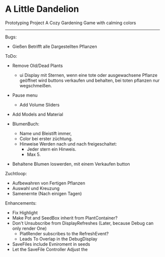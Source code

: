 # A Little Dandelion
Prototyping Project
A Cozy Gardening Game with calming colors

---
Bugs:
- Gießen Betrifft alle Dargestellten Pflanzen

ToDo:
- Remove Old/Dead Plants
  - ui Display mit Sternen, wenn eine tote oder ausgewachsene Pflanze geöffnet wird
    buttons verkaufen und behalten, bei toten pflanzen nur wegschmeißen.
- Pause menu
  - Add Volume Sliders
- Add Models and Material

- BlumenBuch:
  - Name und Bleistift immer,
  - Color bei erster züchtung.
  - Hinweise Werden nach und nach freigeschaltet:
    - Jeder stern ein Hinweis.
    - Max 5.

- Behaltene Blumen loswerden, mit einem Verkaufen button


Zuchtloop:
- Aufbewahren von Fertigen Pflanzen
- Auswahl und Kreuzung
- Samenernte (Nach einigen Tagen)

Enhancements:
- Fix Highlight
- Make Pot and SeedBox inherit from PlantContainer?
- Don't Unsubscribe from DisplayRefreshes (Later, because Debug can only render One)
  - PlatRender subscribes to the RefreshEvent?
  - Leads To Overlap in the DebugDisplay
- SaveFiles include Evniroment in seeds
- Let the SaveFile Controller Adjust the